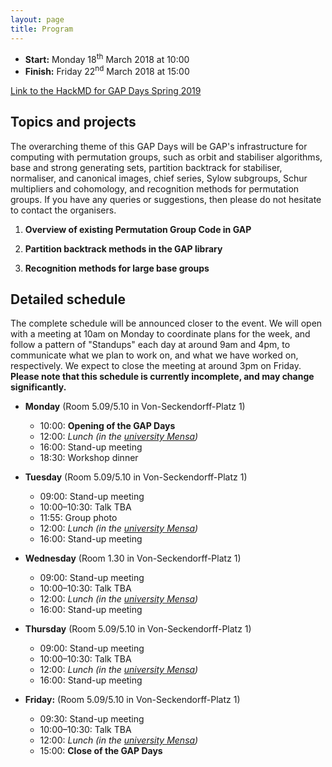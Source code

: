 ```yaml
---
layout: page
title: Program
---
```


* __Start:__ Monday 18<sup>th</sup> March 2018 at 10:00
* __Finish:__ Friday 22<sup>nd</sup> March 2018 at 15:00

[Link to the HackMD for GAP Days Spring
2019](https://hackmd.io/9ctY1jNaTiOm2-eUUQOjlw)


## Topics and projects

The overarching theme of this GAP Days will be GAP's infrastructure for
computing with permutation groups, such as orbit and stabiliser algorithms, base
and strong generating sets, partition backtrack for stabiliser, normaliser, and
canonical images, chief series, Sylow subgroups, Schur multipliers and
cohomology, and recognition methods for permutation groups.  If you have any
queries or suggestions, then please do not hesitate to contact the organisers.

1. __Overview of existing Permutation Group Code in GAP__

2. __Partition backtrack methods in the GAP library__

3. __Recognition methods for large base groups__


## Detailed schedule

The complete schedule will be announced closer to the event.  We will open with
a meeting at 10am on Monday to coordinate plans for the week, and follow a
pattern of "Standups" each day at around 9am and 4pm, to communicate what we
plan to work on, and what we have worked on, respectively.  We expect to close
the meeting at around 3pm on Friday. **Please note that this schedule is
currently incomplete, and may change significantly.**

- **Monday** (Room 5.09/5.10 in Von-Seckendorff-Platz 1)
  - 10:00: **Opening of the GAP Days**
  - 12:00: *Lunch (in the [university Mensa](https://www.studentenwerk-halle.de/mensen-cafebars/mensen-in-halle/heidemensa-mit-cafebar/))*
  - 16:00: Stand-up meeting
  - 18:30: Workshop dinner

- **Tuesday** (Room 5.09/5.10 in Von-Seckendorff-Platz 1)
  - 09:00: Stand-up meeting
  - 10:00–10:30: Talk TBA
  - 11:55: Group photo
  - 12:00: *Lunch (in the [university Mensa](https://www.studentenwerk-halle.de/mensen-cafebars/mensen-in-halle/heidemensa-mit-cafebar/))*
  - 16:00: Stand-up meeting

- **Wednesday** (Room 1.30 in Von-Seckendorff-Platz 1)
  - 09:00: Stand-up meeting
  - 10:00–10:30: Talk TBA
  - 12:00: *Lunch (in the [university Mensa](https://www.studentenwerk-halle.de/mensen-cafebars/mensen-in-halle/heidemensa-mit-cafebar/))*
  - 16:00: Stand-up meeting

- **Thursday** (Room 5.09/5.10 in Von-Seckendorff-Platz 1)
  - 09:00: Stand-up meeting
  - 10:00–10:30: Talk TBA
  - 12:00: *Lunch (in the [university Mensa](https://www.studentenwerk-halle.de/mensen-cafebars/mensen-in-halle/heidemensa-mit-cafebar/))*
  - 16:00: Stand-up meeting

- **Friday:** (Room 5.09/5.10 in Von-Seckendorff-Platz 1)
  - 09:30: Stand-up meeting
  - 10:00–10:30: Talk TBA
  - 12:00: *Lunch (in the [university Mensa](https://www.studentenwerk-halle.de/mensen-cafebars/mensen-in-halle/heidemensa-mit-cafebar/))*
  - 15:00: **Close of the GAP Days**
